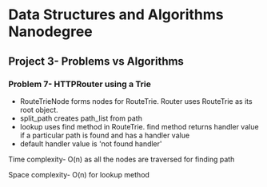# Data Structures and Algorithms Nanodegree  
## Project 3- Problems vs Algorithms
### Problem 7- HTTPRouter using a Trie
  
  
- RouteTrieNode forms nodes for RouteTrie. Router uses RouteTrie as its root object.
- split_path creates path_list from path
- lookup uses find method in RouteTrie. find method returns handler value if a particular path is found and has a handler value
- default handler value is 'not found handler'

Time complexity- O(n) as all the nodes are traversed for finding path 
  
Space complexity- O(n) for lookup method
  